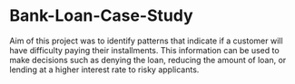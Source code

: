 # Bank-Loan-Case-Study
Aim of this project was to identify patterns that indicate if a customer will have difficulty paying their installments. This information can be used to make decisions such as denying the loan, reducing the amount of loan, or lending at a higher interest rate to risky applicants.
